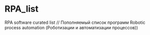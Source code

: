 # RPA_list
RPA software curated list // Пополняемый список программ Robotic process automation (Роботизации и автоматизации процессов))
